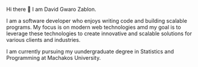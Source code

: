 Hi there 👋
I am David Gwaro Zablon.

I am a software developer who enjoys writing code and building scalable programs. My focus is on modern web technologies amd my goal is to leverage these technologies to create innovative and scalable solutions for various clients and industries.

I am currently pursuing my uundergraduate degree in Statistics and Programming at Machakos University. 
<!--
**Davidzablon/Davidzablon** is a ✨ _special_ ✨ repository because its `README.md` (this file) appears on your GitHub profile.

Here are some ideas to get you started:

- 🔭 I’m currently working on ...
- 🌱 I’m currently learning ...
- 👯 I’m looking to collaborate on ...
- 🤔 I’m looking for help with ...
- 💬 Ask me about ...
- 📫 How to reach me: ...
- 😄 Pronouns: ...
- ⚡ Fun fact: ...
-->
